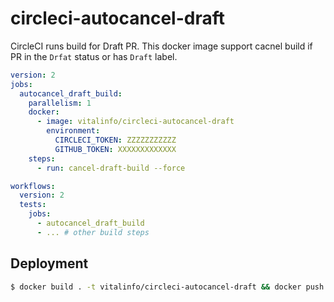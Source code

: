 # circleci-autocancel-draft

CircleCI runs build for Draft PR.
This docker image support cacnel build if PR in the `Drfat` status or has `Draft` label. 


```yaml
version: 2
jobs:
  autocancel_draft_build:
    parallelism: 1
    docker:
      - image: vitalinfo/circleci-autocancel-draft
        environment:
          CIRCLECI_TOKEN: ZZZZZZZZZZZ
          GITHUB_TOKEN: XXXXXXXXXXXXX
    steps:
      - run: cancel-draft-build --force

workflows:
  version: 2
  tests:
    jobs:
      - autocancel_draft_build
      - ... # other build steps
```

## Deployment

```bash
$ docker build . -t vitalinfo/circleci-autocancel-draft && docker push vitalinfo/circleci-autocancel-draft
```
